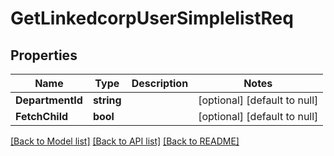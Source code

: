 # GetLinkedcorpUserSimplelistReq

## Properties
Name | Type | Description | Notes
------------ | ------------- | ------------- | -------------
**DepartmentId** | **string** |  | [optional] [default to null]
**FetchChild** | **bool** |  | [optional] [default to null]

[[Back to Model list]](../README.md#documentation-for-models) [[Back to API list]](../README.md#documentation-for-api-endpoints) [[Back to README]](../README.md)


